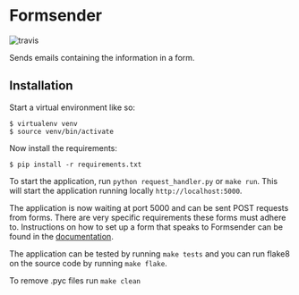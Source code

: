 Formsender
==========

![travis](https://travis-ci.org/osuosl/formsender.svg?branch=develop)

Sends emails containing the information in a form.

Installation
------------

Start a virtual environment like so:

```
$ virtualenv venv
$ source venv/bin/activate
```

Now install the requirements:

```
$ pip install -r requirements.txt
```

To start the application, run `python request_handler.py` or `make run`. This
will start the application running locally `http://localhost:5000`.

The application is now waiting at port 5000 and can be sent POST requests from
forms. There are very specific requirements these forms must adhere to.
Instructions on how to set up a form that speaks to Formsender can be found in
the [documentation](./docs/src/form_setup.rst).

The application can be tested by running `make tests` and you can run flake8 on
the source code by running `make flake`.

To remove .pyc files run `make clean`
